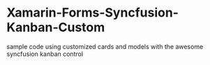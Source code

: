 # Xamarin-Forms-Syncfusion-Kanban-Custom
sample code using customized cards and models with the awesome syncfusion kanban control
